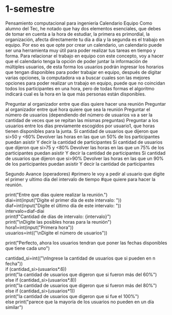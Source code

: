 # 1-semestre
Pensamiento computacional para ingeniería
Calendario Equipo
Como alumno del Tec, he notado que hay dos elementos esenciales, que debes de tomar en cuenta a la hora de estudiar, la primera es primordial, la organización, 
afecta directamente tu día a día y la segunda es el trabajo en equipo. Por eso es que opte por crear un calendario, un calendario puede ser una herramienta muy 
útil para poder realizar tus tareas en tiempo y forma.
Para relacionar el trabajo en equipo con este concepto, voy a hacer que el calendario tenga la opción de poder juntar la información de múltiples usuarios, 
de esta forma los usuarios podrán ingresar los horarios que tengan disponibles para poder trabajar en equipo, después de digitar varias opciones, la computadora 
va a buscar cuales son las mejores opciones para poder realizar un trabajo en equipo, puede que no coincidan todos los participantes en una hora, pero de todas 
formas el algoritmo indicará cual es la hora en la que más personas están disponibles.

Preguntar al organizador entre que días quiere hacer una reunión
Preguntar al organizador entre qué hora quiere que sea la reunión
Preguntar el número de usuarios (dependiendo del número de usuarios va a ser la cantidad de veces que se repitan las mismas preguntas)
Preguntar a los usuarios entre los días previamente escogidos por usuario1, que horas tienen disponibles para la junta.
Si cantidad de usuarios que dijeron que si>50 y <60%
Devolver las horas en las que un 50% de los participantes puedan asistir
Y decir la cantidad de participantes
Si cantidad de usuarios que dijeron que si>75 y <80%
Devolver las horas en las que un 75% de los participantes puedan asistir
Y decir la cantidad de participantes
Si cantidad de usuarios que dijeron que si>90%
Devolver las horas en las que un 90% de los participantes puedan asistir
Y decir la cantidad de participantes




Segundo Avance (operadores)
#primero le voy a pedir al usuario que digite el primer y ultimo día del intervalo de tiempo
#que quiere para hacer la reunión.

print("Entre que días quiere realizar la reunión.")         
diai=int(input("Digite el primer día de este intervalo: "))		                             
diaf=int(input("Digite el último día de este intervalo: "))             
intervalo=diaf-diai	            
print(f"Cantidad de días de intervalo: {intervalo}")            
print("\nDigite las posibles horas para la reunión")            
hora1=int(input("Primera hora"))            
usuarios=int(("\nDigite el número de usuarios"))            

print("Perfecto, ahora los usuarios tendran que poner las fechas disponibles que tiene cada uno")           


cantidad_si=int(("\nIngrese la cantidad de usuarios que si pueden en n fecha"))         
if (cantidad_si>(usuarios*.6))      
print("la cantidad de usuarios que digeron que si fueron más del 60%")          
else
if (cantidad_si>(usuarios*.8))          
print("la cantidad de usuarios que digeron que si fueron más del 80%")      
else
if (cantidad_si>(usuarios*1))       
print("la cantidad de usuarios que digeron que si fue el 100%")         
else
print("parece que la mayoría de los usuarios no pueden en un día similar")          
